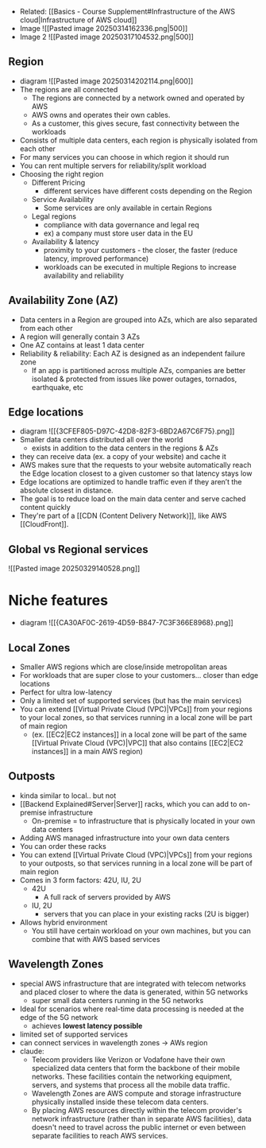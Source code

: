 - Related: [[Basics - Course Supplement#Infrastructure of the AWS cloud|Infrastructure of AWS cloud]]
- Image
	![[Pasted image 20250314162336.png|500]]
- Image 2
	![[Pasted image 20250317104532.png|500]]
## Region
- diagram
	![[Pasted image 20250314202114.png|600]]
- The regions are all connected
	- The regions are connected by a network owned and operated by AWS
	- AWS owns and operates their own cables. 
	- As a customer, this gives secure, fast connectivity between the workloads
- Consists of multiple data centers, each region is physically isolated from each other
- For many services you can choose in which region it should run
- You can rent multiple servers for reliability/split workload
- Choosing the right region
	- Different Pricing
		- different services have different costs depending on the Region 
	- Service Availability
		- Some services are only available in certain Regions
	- Legal regions
		- compliance with data governance and legal req
		- ex) a company must store user data in the EU
	- Availability & latency 
		- proximity to your customers - the closer, the faster (reduce latency, improved performance)
		- workloads can be executed in multiple Regions to increase availability and reliability

## Availability Zone (AZ)
- Data centers in a Region are grouped into AZs, which are also separated from each other
- A region will generally contain 3 AZs
- One AZ contains at least 1 data center
- Reliability & reliability: Each AZ is designed as an independent failure zone
	- If an app is partitioned across multiple AZs, companies are better isolated & protected from issues like power outages, tornados, earthquake, etc
## Edge locations
- diagram
	![[{3CFEF805-D97C-42D8-82F3-6BD2A67C6F75}.png]]
- Smaller data centers distributed all over the world
	- exists in addition to the data centers in the regions & AZs
- they can receive data (ex. a copy of your website) and cache it
- AWS makes sure that the requests to your website automatically reach the Edge location closest to a given customer so that latency stays low
- Edge locations are optimized to handle traffic even if they aren’t the absolute closest in distance.
- The goal is to reduce load on the main data center and serve cached content quickly
- They're part of a [[CDN (Content Delivery Network)]], like AWS [[CloudFront]].


## Global vs Regional services
![[Pasted image 20250329140528.png]]
# Niche features
- diagram
	![[{CA30AF0C-2619-4D59-B847-7C3F366E8968}.png]]
## Local Zones
- Smaller AWS regions which are close/inside metropolitan areas
- For workloads that are super close to your customers... closer than edge locations
- Perfect for ultra low-latency
- Only a limited set of supported services (but has the main services)
- You can extend [[Virtual Private Cloud (VPC)|VPCs]] from your regions to your local zones, so that services running in a local zone will be part of main region
	- (ex. [[EC2|EC2 instances]] in a local zone will be part of the same [[Virtual Private Cloud (VPC)|VPC]] that also contains [[EC2|EC2 instances]] in a main AWS region)
## Outposts
- kinda similar to local.. but not
- [[Backend Explained#Server|Server]] racks, which you can add to on-premise infrastructure
	- On-premise = to infrastructure that is physically located in your own data centers
- Adding AWS managed infrastructure into your own data centers
- You can order these racks
- You can extend [[Virtual Private Cloud (VPC)|VPCs]] from your regions to your outposts, so that services running in a local zone will be part of main region
- Comes in 3 form factors: 42U, IU, 2U
	- 42U
		- A full rack of servers provided by AWS
	- IU, 2U
		- servers that you can place in your existing racks (2U is bigger)
- Allows hybrid environment
	- You still have certain workload on your own machines, but you can combine that with AWS based services
## Wavelength Zones
- special AWS infrastructure that are integrated with telecom networks and placed closer to where the data is generated, within 5G networks
	- super small data centers running in the 5G networks
- Ideal for scenarios where real-time data processing is needed at the edge of the 5G network
	- achieves **lowest latency possible**
- limited set of supported services
- can connect services in wavelength zones -> AWs region
- claude:
	- Telecom providers like Verizon or Vodafone have their own specialized data centers that form the backbone of their mobile networks. These facilities contain the networking equipment, servers, and systems that process all the mobile data traffic.
	- Wavelength Zones are AWS compute and storage infrastructure physically installed inside these telecom data centers.
	- By placing AWS resources directly within the telecom provider's network infrastructure (rather than in separate AWS facilities), data doesn't need to travel across the public internet or even between separate facilities to reach AWS services.
